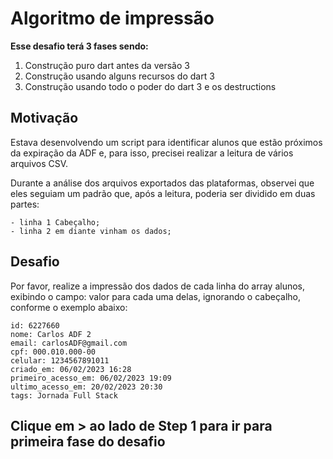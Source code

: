 # Algoritmo de impressão

**Esse desafio terá 3 fases sendo:**

1. Construção puro dart antes da versão 3
2. Construção usando alguns recursos do dart 3
3. Construção usando todo o poder do dart 3 e os destructions


## Motivação

Estava desenvolvendo um script para identificar alunos que estão próximos da expiração da ADF e, para isso, precisei realizar a leitura de vários arquivos CSV. 

Durante a análise dos arquivos exportados das plataformas, observei que eles seguiam um padrão que, após a leitura, poderia ser dividido em duas partes:

    - linha 1 Cabeçalho;
    - linha 2 em diante vinham os dados;


## Desafio

Por favor, realize a impressão dos dados de cada linha do array alunos, exibindo o campo: valor para cada uma delas, ignorando o cabeçalho, conforme o exemplo abaixo:

```
id: 6227660
nome: Carlos ADF 2
email: carlosADF@gmail.com
cpf: 000.010.000-00
celular: 1234567891011
criado_em: 06/02/2023 16:28
primeiro_acesso_em: 06/02/2023 19:09
ultimo_acesso_em: 20/02/2023 20:30
tags: Jornada Full Stack
```

## Clique em **>** ao lado de Step 1 para ir para primeira fase do desafio
